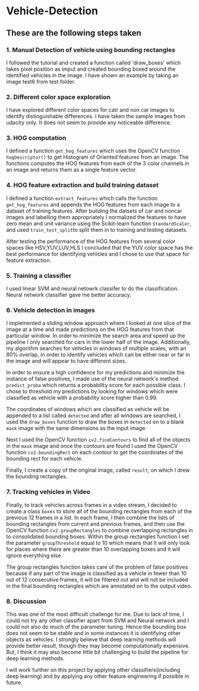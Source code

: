 # Vehicle-Detection
## These are the following steps taken

### 1. Manual Detection of vehicle using bounding rectangles

I followed the tutorial and created a function called 'draw_boxes' which takes pixel position as imput and created bounding boxed around the identified vehicles in the image. I have shown an example by taking an image test6 from test folder.

### 2. Different color space exploration

I have explored different color spaces for catr and non car images to identify distinguishable differences. I have taken the sample images from udacity only. It does not seem to provide any noticeable difference.

### 3. HOG computation

I defined a function `get_hog_features` which uses the OpenCV function `hogDescriptor()` to get Histogram of Oriented features from an image. The functions computes the HOG features from each of the 3 color channels in an image and returns them as a single feature vector. 

### 4. HOG feature extraction and build training dataset

I defined a function `extract_features` which calls the function `get_hog_features` and appends the HOG features from each image to a dataset of training features. After building the datsets of car and noncar images and labelling them appropriately I normalized the features to have zero mean and unit variance using the Scikit-learn function `StandardScaler`, and used `train_test_split`to split them in to training and testing datasets. 

After testing the performance of the HOG features from several color spaces like HSV,YUV,LUV,HLS I concluded that the YUV color space has the best performance for identifying vehicles and I chose to use that space for feature extraction.

### 5. Training a classifier

I used linear SVM and neural netowrk classifer to do the classification. Neural network classifier gave me better accuracy.

### 6. Vehicle detection in images

I  implemented a sliding window approach where I looked at one slice of the image at a time and made predictions on the HOG features from that particular window. In order to minimize the search area and speed up the pipeline I only searched for cars in the lower half of the image. Additionally, my algorithm searches for vehicles in windows of multiple scales, with an 80% overlap, in order to identify vehicles which can be either near or far in the image and will appear to have different sizes.

In order to ensure a high confidence for my predictions and minimize the instance of false positives, I made use of the neural network's method `predict_proba` which returns a probability score for each possible class. I chose to threshold my predictions by looking for windows which were classified as vehicle with a probability score higher than 0.99.

The coordinates of windows which are classified as vehicle will be appended to a list called `detected` and after all windows are searched, I used the `draw_boxes` function to draw the boxes in `detected` on to a blank `mask` image with the same dimensions as the input image. 

Next I used the OpenCV function `cv2.findContours` to find all of the objects in the `mask` image and once the contours are found I used the OpenCV function `cv2.boundingRect` on each contour to get the coordinates of the bounding rect for each vehicle.

Finally, I create a copy of the original image, called `result`, on which I drew the bounding rectangles.

### 7. Tracking vehicles in Video

Finally, to track vehicles across frames in a video stream, I decided to create a class `boxes` to store all of the bounding rectangles from each of the previous 12 frames in a list. In each frame, I then combine the lists of bounding rectangles from current and previous frames, and then use the OpenCV function `cv2.groupRectangles` to combine overlapping rectangles in to consolidated bounding boxes. Within the group rectangles function I set the parameter `groupThreshold` equal to 10 which means that it will only look for places where there are greater than 10 overlapping boxes and it will ignore everything else. 

The group rectangles function takes care of the problem of false positives because if any part of the image is classified as a vehicle in fewer than 10 out of 12 consecutive frames, it will be filtered out and will not be included in the final bounding rectangles which are annotated on to the output video. 

### 8. Discussion

This was one of the most difficult challenge for me. Due to lack of time, I could not try any other classifier apart from SVM and Neural network and I could not also do much of the parameter tuning. Hence the bounding box does not seem to be stable and in some instances it is identifying other objects as vehicles. I strongly believe that deep learning methods will provide better result, though they may become computationally expensive. But, I think it may also become little bit challenging to build the pipeline for deep learning methods.

I will work further on this project by applying other classifiers(including deep learning) and by applying any other feature engineering if possible in future.